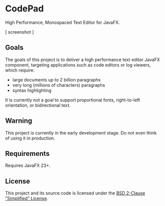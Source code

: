 # CodePad

High Performance, Monospaced Text Editor for JavaFX.

[ screenshot ]



## Goals

The goals of this project is to deliver a high performance text editor JavaFX component,
targeting applications such as code editors or log viewers, which require:

- large documents up to 2 billion paragraphs
- very long (millions of characters) paragraphs
- syntax highlighting

It is currently not a goal to support proportional fonts, right-to-left orientation, or bidirectional text.



## Warning

This project is currently in the early development stage.  Do not even think of using it in production.



## Requirements

Requires JavaFX 23+.


## License

This project and its source code is licensed under the [BSD 2-Clause "Simplified" License](LICENSE).


